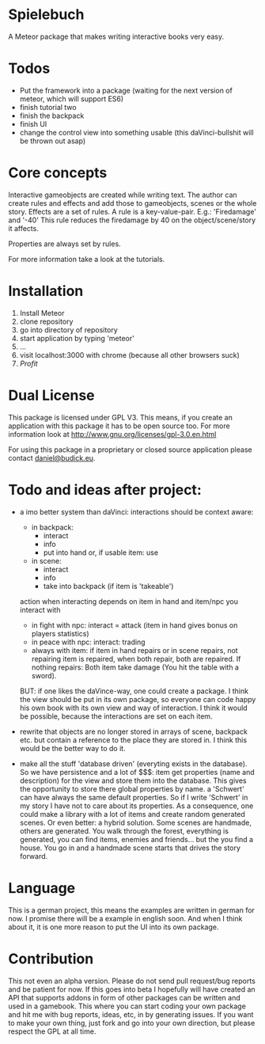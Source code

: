 # Spielebuch
A Meteor package that makes writing interactive books very easy.

# Todos
- Put the framework into a package (waiting for the next version of meteor, which will support ES6)
- finish tutorial two
- finish the backpack
- finish UI
- change the control view into something usable (this daVinci-bullshit will be thrown out asap)

# Core concepts
Interactive gameobjects are created while writing text. The author can create rules and effects and add those to gameobjects, scenes or the whole story.
Effects are a set of rules. A rule is a key-value-pair.
E.g.:
'Firedamage' and '-40'
This rule reduces the firedamage by 40 on the object/scene/story it affects.

Properties are always set by rules.

For more information take a look at the tutorials.


# Installation
1. Install Meteor
2. clone repository
3. go into directory of repository
4. start application by typing 'meteor'
5. ...
6. visit localhost:3000 with chrome (because all other browsers suck)
7. $Profit$

# Dual License
This package is licensed under GPL V3. This means, if you create an application with this package it has to be open source too.
For more information look at http://www.gnu.org/licenses/gpl-3.0.en.html

For using this package in a proprietary or closed source application please contact daniel@budick.eu. 


# Todo and ideas after project:
- a imo better system than daVinci: interactions should be context aware:
    - in backpack: 
        - interact
        - info
        - put into hand or, if usable item: use
    - in scene:
        - interact
        - info
        - take into backpack (if item is 'takeable')
        
    action when interacting depends on item in hand and item/npc you interact with
    - in fight with npc: interact = attack (item in hand gives bonus on players statistics)
    - in peace with npc: interact: trading
    - always with item: if item in hand repairs or in scene repairs, not repairing item is repaired, when both repair, both are repaired. 
    If nothing repairs: Both item take damage (You hit the table with a sword). 
    
    BUT: if one likes the daVince-way, one could create a package. I think the view should be put in its own package, so everyone can code happy his own book with its own view and way of interaction.
    I think it would be possible, because the interactions are set on each item.
    
- rewrite that objects are no longer stored in arrays of scene, backpack etc. but contain a reference to the place they are stored in.
I think this would be the better way to do it.
- make all the stuff 'database driven' (everyting exists in the database). So we have persistence and a lot of $$$:
item get properties (name and description) for the view and store them into the database. This gives the opportunity to store there global properties by name.
 a 'Schwert' can have always the same default properties. So if I write 'Schwert' in my story I have not to care about its properties.
 As a consequence, one could make a library with a lot of items and create random generated scenes. Or even better: a hybrid solution. Some scenes are handmade, others are generated.
 You walk through the forest, everything is generated, you can find items, enemies and friends... but the you find a house. You go in and a handmade scene starts that drives the story forward.

# Language
This is a german project, this means the examples are written in german for now. I promise there will be a example in english soon. 
And when I think about it, it is one more reason to put the UI into its own package.

# Contribution
This not even an alpha version. Please do not send pull request/bug reports and be patient for now.
If this goes into beta I hopefully will have created an API that supports addons in form of other packages can be written and used in a gamebook.
This where you can start coding your own package and hit me with bug reports, ideas, etc, in by generating issues.
If you want to make your own thing, just fork and go into your own direction, but please respect the GPL at all time.
